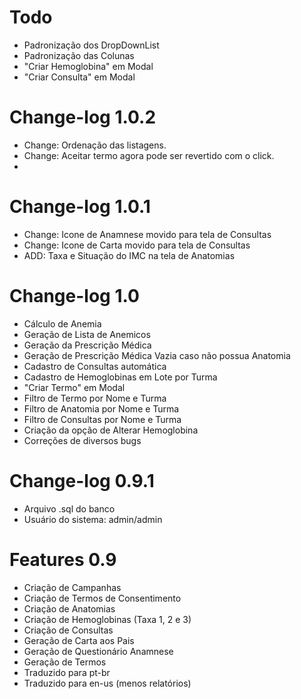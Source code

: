 # Todo
* Padronização dos DropDownList
* Padronização das Colunas
* "Criar Hemoglobina" em Modal
* "Criar Consulta" em Modal

# Change-log 1.0.2
* Change: Ordenação das listagens.
* Change: Aceitar termo agora pode ser revertido com o click.
*

# Change-log 1.0.1
* Change: Icone de Anamnese movido para tela de Consultas
* Change: Icone de Carta movido para tela de Consultas
* ADD: Taxa e Situação do IMC na tela de Anatomias

# Change-log 1.0
* Cálculo de Anemia
* Geração de Lista de Anemicos
* Geração da Prescrição Médica
* Geração de Prescrição Médica Vazia caso não possua Anatomia
* Cadastro de Consultas automática
* Cadastro de Hemoglobinas em Lote por Turma
* "Criar Termo" em Modal
* Filtro de Termo por Nome e Turma
* Filtro de Anatomia por Nome e Turma
* Filtro de Consultas por Nome e Turma
* Criação da opção de Alterar Hemoglobina
* Correções de diversos bugs

# Change-log 0.9.1
* Arquivo .sql do banco
* Usuário do sistema: admin/admin

# Features 0.9
* Criação de Campanhas
* Criação de Termos de Consentimento
* Criação de Anatomias
* Criação de Hemoglobinas (Taxa 1, 2 e 3)
* Criação de Consultas
* Geração de Carta aos Pais
* Geração de Questionário Anamnese
* Geração de Termos
* Traduzido para pt-br 
* Traduzido para en-us (menos relatórios)
